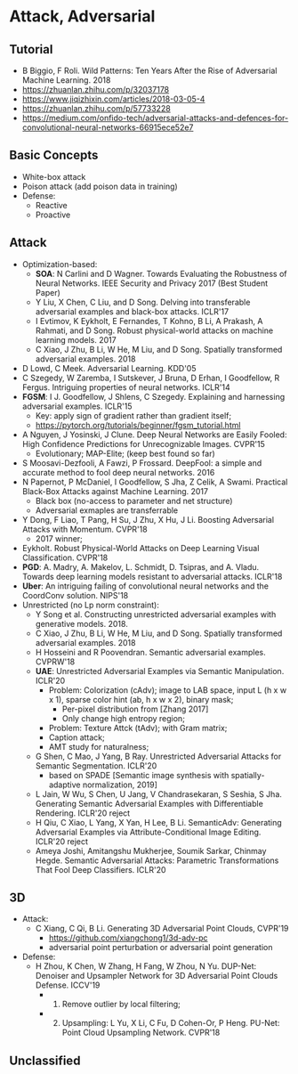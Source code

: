 # Attack, Adversarial

## Tutorial
- B Biggio, F Roli. Wild Patterns: Ten Years After the Rise of Adversarial Machine Learning. 2018
- https://zhuanlan.zhihu.com/p/32037178
- https://www.jiqizhixin.com/articles/2018-03-05-4
- https://zhuanlan.zhihu.com/p/57733228
- https://medium.com/onfido-tech/adversarial-attacks-and-defences-for-convolutional-neural-networks-66915ece52e7

## Basic Concepts
- White-box attack
- Poison attack (add poison data in training)
- Defense:
	- Reactive
	- Proactive

## Attack
- Optimization-based:
	- **SOA**: N Carlini and D Wagner. Towards Evaluating the Robustness of Neural Networks. IEEE Security and Privacy 2017 (Best Student Paper)
	- Y Liu, X Chen, C Liu, and D Song. Delving into transferable adversarial examples and black-box attacks. ICLR'17
	-  I Evtimov, K Eykholt, E Fernandes, T Kohno, B Li, A Prakash, A Rahmati, and D Song. Robust physical-world attacks on machine learning models. 2017
	- C Xiao, J Zhu, B Li, W He, M Liu, and D Song. Spatially transformed adversarial examples. 2018
- D Lowd, C Meek. Adversarial Learning. KDD'05
- C Szegedy, W Zaremba, I Sutskever, J Bruna, D Erhan, I Goodfellow, R Fergus. Intriguing properties of neural networks. ICLR'14
- **FGSM**: I J. Goodfellow, J Shlens, C Szegedy. Explaining and harnessing adversarial examples. ICLR'15
	- Key: apply sign of gradient rather than gradient itself;
	- https://pytorch.org/tutorials/beginner/fgsm_tutorial.html
- A Nguyen, J Yosinski, J Clune. Deep Neural Networks are Easily Fooled: High Confidence Predictions for Unrecognizable Images. CVPR'15
	- Evolutionary; MAP-Elite; (keep best found so far)
- S Moosavi-Dezfooli, A Fawzi, P Frossard. DeepFool: a simple and accurate method to fool deep neural networks. 2016
- N Papernot, P McDaniel, I Goodfellow, S Jha, Z Celik, A Swami. Practical Black-Box Attacks against Machine Learning. 2017
	- Black box (no-access to parameter and net structure)
	- Adversarial exmaples are transferrable
- Y Dong, F Liao, T Pang, H Su, J Zhu, X Hu, J Li. Boosting Adversarial Attacks with Momentum. CVPR'18
	- 2017 winner;
- Eykholt. Robust Physical-World Attacks on Deep Learning Visual Classification. CVPR'18
- **PGD**: A. Madry, A. Makelov, L. Schmidt, D. Tsipras, and A. Vladu. Towards deep learning models resistant to adversarial attacks. ICLR'18
- **Uber**: An intriguing failing of convolutional neural networks and the CoordConv solution. NIPS'18
- Unrestricted (no Lp norm constraint):
	- Y Song et al. Constructing unrestricted adversarial examples with generative models. 2018.
	- C Xiao, J Zhu, B Li, W He, M Liu, and D Song. Spatially transformed adversarial examples. 2018
	- H Hosseini and R Poovendran. Semantic adversarial examples. CVPRW'18
	- **UAE**: Unrestricted Adversarial Examples via Semantic Manipulation. ICLR'20
		- Problem: Colorization (cAdv); image to LAB space, input L (h x w x 1), sparse color hint (ab, h x w x 2), binary mask;
			- Per-pixel distribution from [Zhang 2017]
			- Only change high entropy region;
		- Problem: Texture Attck (tAdv); with Gram matrix;
		- Caption attack;
		- AMT study for naturalness;
	- G Shen, C Mao, J Yang, B Ray. Unrestricted Adversarial Attacks for Semantic Segmentation. ICLR'20
		- based on SPADE [Semantic image synthesis with spatially-adaptive normalization, 2019]
	- L Jain, W Wu, S Chen, U Jang, V Chandrasekaran, S Seshia, S Jha. Generating Semantic Adversarial Examples with Differentiable Rendering. ICLR'20 reject
	- H Qiu, C Xiao, L Yang, X Yan, H Lee, B Li. SemanticAdv: Generating Adversarial Examples via Attribute-Conditional Image Editing. ICLR'20 reject
	- Ameya Joshi, Amitangshu Mukherjee, Soumik Sarkar, Chinmay Hegde. Semantic Adversarial Attacks: Parametric Transformations That Fool Deep Classifiers. ICLR'20

## 3D
- Attack:
	- C Xiang, C Qi, B Li. Generating 3D Adversarial Point Clouds, CVPR'19
		- https://github.com/xiangchong1/3d-adv-pc
		- adversarial point perturbation or adversarial point generation
- Defense:
	- H Zhou, K Chen, W Zhang, H Fang, W Zhou, N Yu. DUP-Net: Denoiser and Upsampler Network for 3D Adversarial Point Clouds Defense. ICCV'19
		- 1. Remove outlier by local filtering;
		- 2. Upsampling: L Yu, X Li, C Fu, D Cohen-Or, P Heng. PU-Net: Point Cloud Upsampling Network. CVPR'18

## Unclassified